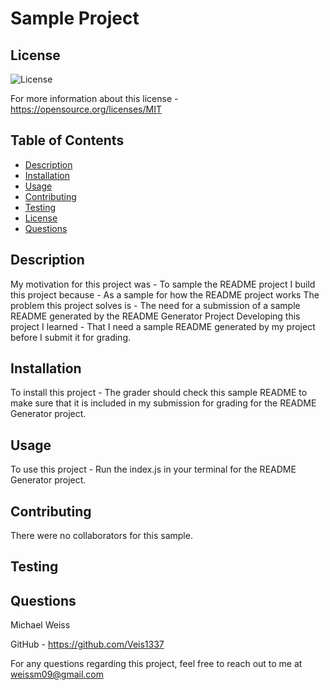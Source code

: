 
  # Sample Project

  ## License 
  ![License](https://img.shields.io/badge/License-MIT-yellow.svg)
 
  For more information about this license - <https://opensource.org/licenses/MIT> 

  ## Table of Contents
  - [Description](#description)
  - [Installation](#installation)
  - [Usage](#usage)
  - [Contributing](#contributing)
  - [Testing](#testing)
  - [License](#license)
  - [Questions](#questions)

  ## Description

  My motivation for this project was - To sample the README project
  I build this project because - As a sample for how the README project works
  The problem this project solves is - The need for a submission of a sample README generated by the README Generator Project
  Developing this project I learned - That I need a sample README generated by my project before I submit it for grading.

  ## Installation

  To install this project - The grader should check this sample README to make sure that it is included in my submission for grading for the README Generator project.

  ## Usage

  To use this project - Run the index.js in your terminal for the README Generator project.

  ## Contributing

  There were no collaborators for this sample.

  ## Testing

  ## Questions

  Michael Weiss

  GitHub - https://github.com/Veis1337 

  For any questions regarding this project, feel free to reach out to me at weissm09@gmail.com 
  